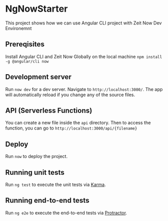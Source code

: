 # NgNowStarter

This project shows how we can use Angular CLI project with Zeit Now Dev Environemnt

## Prereqisites

Install Angular CLI and Zeit Now Globally on the local machine `npm install -g @angular/cli now` 

## Development server

Run `now dev` for a dev server. Navigate to `http://localhost:3000/`. The app will automatically reload if you change any of the source files.

## API (Serverless Functions)

You can create a new file inside the `api` directory. Then to access the function, you can go to `http://localhost:3000/api/{filename}`

## Deploy

Run `now` to deploy the project.

## Running unit tests

Run `ng test` to execute the unit tests via [Karma](https://karma-runner.github.io).

## Running end-to-end tests

Run `ng e2e` to execute the end-to-end tests via [Protractor](http://www.protractortest.org/).
